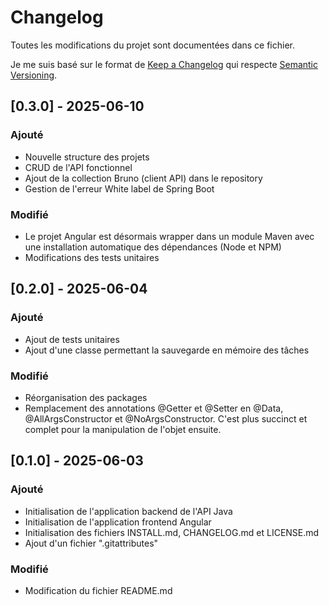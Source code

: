 # Changelog

Toutes les modifications du projet sont documentées dans ce fichier.

Je me suis basé sur le format de [Keep a Changelog](https://keepachangelog.com/fr/1.0.0/) qui respecte [Semantic Versioning](https://semver.org/lang/fr/spec/v2.0.0.html).

## [0.3.0] - 2025-06-10

### Ajouté
- Nouvelle structure des projets
- CRUD de l'API fonctionnel
- Ajout de la collection Bruno (client API) dans le repository
- Gestion de l'erreur White label de Spring Boot

### Modifié
- Le projet Angular est désormais wrapper dans un module Maven avec une installation automatique des dépendances (Node et NPM)
- Modifications des tests unitaires

## [0.2.0] - 2025-06-04

### Ajouté
- Ajout de tests unitaires
- Ajout d'une classe permettant la sauvegarde en mémoire des tâches

### Modifié
- Réorganisation des packages
- Remplacement des annotations @Getter et @Setter en @Data, @AllArgsConstructor et @NoArgsConstructor. C'est plus succinct et complet pour la manipulation de l'objet ensuite.

## [0.1.0] - 2025-06-03

### Ajouté
- Initialisation de l'application backend de l'API Java
- Initialisation de l'application frontend Angular
- Initialisation des fichiers INSTALL.md, CHANGELOG.md et LICENSE.md
- Ajout d'un fichier ".gitattributes"

### Modifié
- Modification du fichier README.md
